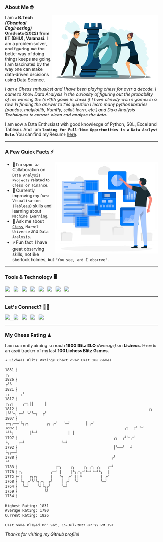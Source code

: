 ### About Me 🤓
<img align="right" alt="Coding" width="350" src="https://github.com/Laxman-Lakhan/Laxman-Lakhan/blob/master/Assets/Chess_Vector.jpg">   

I am a **B.Tech** _**(Chemical Engineering)**_ **Graduate(2022) from IIT (BHU), Varanasi**. I am a problem solver, and figuring out the better way of doing things keeps me going. I am fascinated by the way one can make data-driven decisions using Data Science. 

_I am a Chess enthusiast and I have been playing chess for over a decade. I came to know Data Analysis in the curiosity of figuring out the probability of me winning the (n+1)th game in chess if I have already won n games in a row. In finding the answer to this question I learn many python libraries (pandas, matplotlib, NumPy, scikit-learn, etc.) and Data Analysis Techniques to extract, clean and analyse the data._

I am now a Data Enthusiast with good knowledge of Python, SQL, Excel and Tableau. And I am **`looking for Full-Time Opportunities in a Data Analyst Role`**. You can find my Resume
 [here](https://drive.google.com/file/d/1UIOoogRLj5eGQFQBkuvMmTISZVdl2Ok7/view?usp=sharing).


---

### A Few Quick Facts ⚡️
<img align="right" alt="Coding" width="340" src="https://github.com/Laxman-Lakhan/Laxman-Lakhan/blob/master/Assets/Data_Vector.jpg">   

- 🤝 I’m open to Collaboration on `Data Analysis Projects` related to `Chess or Finance`.
- 📖 Currently improving my `Data Visualisation (Tableau)` skills and learning about `Machine Learning`.
- 💬 Ask me about [`Chess`](https://lichess.org/@/YourKingIsInDanger), `Marvel Universe` and `Data Analysis`.
- ⚡️ Fun fact: I have great observing skills, not like sherlock holmes, but `"You see, and I observe"`.

---
### Tools & Technology 🖥

<img src="https://img.shields.io/badge/Python-white?logo=Python&logoColor=ColorName&style=ShieldStyle" /> &nbsp;
<img src="https://img.shields.io/badge/MySQL-white?logo=MySQL&logoColor=ColorName&style=ShieldStyle" /> &nbsp;
<img src="https://img.shields.io/badge/Tableau-white?logo=Tableau&logoColor=ColorName&style=ShieldStyle" /> &nbsp;
<img src="https://img.shields.io/badge/Excel-white?logo=Microsoft+Excel&logoColor=196F3D&style=ShieldStyle" /> &nbsp;
<img src="https://img.shields.io/badge/Jupyter-white?logo=Jupyter&logoColor=ColorName&style=ShieldStyle" /> &nbsp;
<img src="https://img.shields.io/badge/pandas-white?logo=Pandas&logoColor=000080&style=ShieldStyle" /> &nbsp;
<img src="https://img.shields.io/badge/numpy-white?logo=Numpy&logoColor=85C1E9&style=ShieldStyle" /> &nbsp;
<img src="https://img.shields.io/badge/scikit learn-white?logo=Scikit+Learn&logoColor=ColorName&style=ShieldStyle" /> &nbsp;



---

### Let's Connect? 🫳🏻

<a href="mailto:laxmansingh.lakhan@gmail.com"> <img src="https://img.icons8.com/fluent/48/000000/gmail.png" width="3.5%"/> &nbsp;
[<img src="https://img.icons8.com/color/48/000000/linkedin.png" width="3.5%"/>](https://www.linkedin.com/in/laxman-lakhan/)  &nbsp;
[<img src="https://img.icons8.com/fluent/48/000000/facebook-new.png" width="3.5%"/>](https://www.facebook.com/s.laxmanlakhan/)  &nbsp;
[<img src="https://img.icons8.com/fluent/48/000000/instagram-new.png" width="3.5%"/>](https://www.instagram.com/laxman.lakhan/)  &nbsp;
[<img src="https://img.icons8.com/color/48/000000/twitter.png" width="3.5%"/>](https://twitter.com/laxman__lakhan)  &nbsp;

 ---
  
### My Chess Rating ♟
  
I am currently aiming to reach **1800 Blitz ELO** *(Average)* on **Lichess**. Here is an ascii tracker of my last **100 Lichess Blitz Games**.

  ```
  ♟︎ 𝙻𝚒𝚌𝚑𝚎𝚜𝚜 𝙱𝚕𝚒𝚝𝚣 𝚁𝚊𝚝𝚒𝚗𝚐𝚜 𝙲𝚑𝚊𝚛𝚝 𝚘𝚟𝚎𝚛 𝙻𝚊𝚜𝚝 𝟷00 𝙶𝚊𝚖𝚎𝚜.
  
1831 ┤                                                                                                 ╭╮
1826 ┤                                                                                                ╭╯╰
1821 ┤                                                                                        ╭╮     ╭╯
1817 ┤                                                                             ╭╮╭╮    ╭─╮││     │
1812 ┤                                                            ╭╮               │╰╯╰╮ ╭─╯ ╰╯╰─╮  ╭╯
1807 ┤                                                      ╭─╮╭──╯╰╮╭╮        ╭╮ ╭╯   ╰─╯       │ ╭╯
1802 ┤                                                 ╭╮  ╭╯ ╰╯    ╰╯╰╮       │╰─╯              │ │
1797 ┤                                            ╭╮  ╭╯╰╮╭╯           ╰╮    ╭─╯                 ╰─╯
1792 ┤                                            │╰──╯  ╰╯             ╰╮╭──╯
1788 ┤                                           ╭╯                      ╰╯
1783 ┤                 ╭─╮    ╭╮    ╭╮ ╭╮ ╭╮   ╭─╯
1778 ┤╭╮             ╭─╯ │    │╰╮╭╮╭╯╰─╯╰─╯╰╮  │
1773 ┼╯│   ╭╮╭╮      │   ╰╮  ╭╯ ││╰╯        │ ╭╯
1768 ┤ ╰╮ ╭╯╰╯╰╮╭╮  ╭╯    │ ╭╯  ╰╯          ╰─╯
1764 ┤  ╰─╯    ╰╯╰╮╭╯     ╰─╯
1759 ┤            ╰╯
1754 ┤ 

Highest Rating: 1831
Average Rating: 1790
Current Rating: 1826 

Last Game Played On: Sat, 15-Jul-2023 07:29 PM IST
  ```
  
  
*Thanks for visiting my Github profile!*
